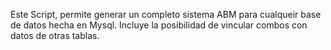 Este Script, permite generar un completo sistema ABM para cualqueir base de datos hecha en Mysql. Incluye la posibilidad de vincular combos con datos de otras tablas.
